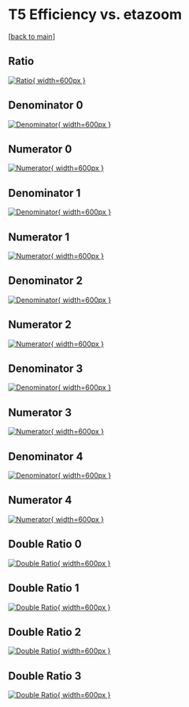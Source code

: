 # T5 Efficiency vs. etazoom

[[back to main](./)]



## Ratio

[![Ratio](../mtv/var/T5_base_211_0_eff_etazoom.png){ width=600px }](../mtv/var/T5_base_211_0_eff_etazoom.pdf)

## Denominator 0

[![Denominator](../mtv/den/T5_base_211_0_eff_etazoom_den0.png){ width=600px }](../mtv/den/T5_base_211_0_eff_etazoom_den0.pdf)

## Numerator 0

[![Numerator](../mtv/num/T5_base_211_0_eff_etazoom_num0.png){ width=600px }](../mtv/num/T5_base_211_0_eff_etazoom_num0.pdf)

## Denominator 1

[![Denominator](../mtv/den/T5_base_211_0_eff_etazoom_den1.png){ width=600px }](../mtv/den/T5_base_211_0_eff_etazoom_den1.pdf)

## Numerator 1

[![Numerator](../mtv/num/T5_base_211_0_eff_etazoom_num1.png){ width=600px }](../mtv/num/T5_base_211_0_eff_etazoom_num1.pdf)

## Denominator 2

[![Denominator](../mtv/den/T5_base_211_0_eff_etazoom_den2.png){ width=600px }](../mtv/den/T5_base_211_0_eff_etazoom_den2.pdf)

## Numerator 2

[![Numerator](../mtv/num/T5_base_211_0_eff_etazoom_num2.png){ width=600px }](../mtv/num/T5_base_211_0_eff_etazoom_num2.pdf)

## Denominator 3

[![Denominator](../mtv/den/T5_base_211_0_eff_etazoom_den3.png){ width=600px }](../mtv/den/T5_base_211_0_eff_etazoom_den3.pdf)

## Numerator 3

[![Numerator](../mtv/num/T5_base_211_0_eff_etazoom_num3.png){ width=600px }](../mtv/num/T5_base_211_0_eff_etazoom_num3.pdf)

## Denominator 4

[![Denominator](../mtv/den/T5_base_211_0_eff_etazoom_den4.png){ width=600px }](../mtv/den/T5_base_211_0_eff_etazoom_den4.pdf)

## Numerator 4

[![Numerator](../mtv/num/T5_base_211_0_eff_etazoom_num4.png){ width=600px }](../mtv/num/T5_base_211_0_eff_etazoom_num4.pdf)

## Double Ratio 0

[![Double Ratio](../mtv/ratio/T5_base_211_0_eff_etazoom_ratio0.png){ width=600px }](../mtv/ratio/T5_base_211_0_eff_etazoom_ratio0.pdf)

## Double Ratio 1

[![Double Ratio](../mtv/ratio/T5_base_211_0_eff_etazoom_ratio1.png){ width=600px }](../mtv/ratio/T5_base_211_0_eff_etazoom_ratio1.pdf)

## Double Ratio 2

[![Double Ratio](../mtv/ratio/T5_base_211_0_eff_etazoom_ratio2.png){ width=600px }](../mtv/ratio/T5_base_211_0_eff_etazoom_ratio2.pdf)

## Double Ratio 3

[![Double Ratio](../mtv/ratio/T5_base_211_0_eff_etazoom_ratio3.png){ width=600px }](../mtv/ratio/T5_base_211_0_eff_etazoom_ratio3.pdf)

